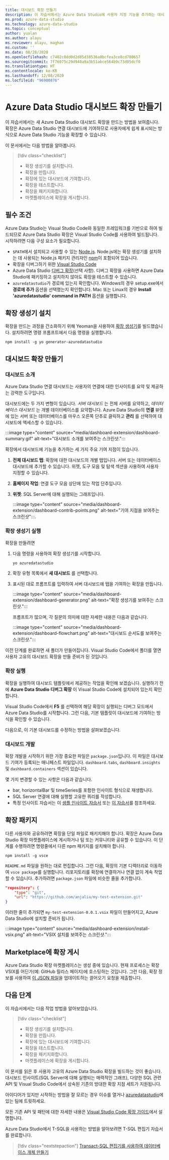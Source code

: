 ```yaml
---
title: 대시보드 확장 만들기
description: 이 자습서에서는 Azure Data Studio에 사용자 지정 기능을 추가하는 대시보드 확장을 만드는 방법을 보여 줍니다.
ms.prod: azure-data-studio
ms.technology: azure-data-studio
ms.topic: conceptual
author: yualan
ms.author: alayu
ms.reviewer: alayu, maghan
ms.custom: ''
ms.date: 08/28/2020
ms.openlocfilehash: c7402c8dd0d2d85d38536a0bcfea3ce8cd780657
ms.sourcegitcommit: 7f76975c29d948a9a3b51abce564b9c73d05dcf0
ms.translationtype: HT
ms.contentlocale: ko-KR
ms.lasthandoff: 12/08/2020
ms.locfileid: "96900876"
---
```

# <a name="create-an-azure-data-studio-dashboard-extension"></a>Azure Data Studio 대시보드 확장 만들기

이 자습서에서는 새 Azure Data Studio 대시보드 확장을 만드는 방법을 보여줍니다. 확장은 Azure Data Studio 연결 대시보드에 기여하므로 사용자에게 쉽게 표시되는 방식으로 Azure Data Studio 기능을 확장할 수 있습니다.

이 문서에서는 다음 방법을 알아봅니다.

> [!div class="checklist"]
> - 확장 생성기를 설치합니다.
> - 확장을 만듭니다.
> - 확장에 있는 대시보드에 기여합니다.
> - 확장을 테스트합니다.
> - 확장을 패키지화합니다.
> - 마켓플레이스에 확장을 게시합니다.

## <a name="prerequisites"></a>필수 조건

Azure Data Studio는 Visual Studio Code와 동일한 프레임워크를 기반으로 하여 빌드되므로 Azure Data Studio 확장은 Visual Studio Code를 사용하여 빌드됩니다. 시작하려면 다음 구성 요소가 필요합니다.

- `$PATH`에서 설치되고 사용할 수 있는 [Node.js](https://nodejs.org). Node.js에는 확장 생성기를 설치하는 데 사용되는 Node.js 패키지 관리자인 [npm](https://www.npmjs.com/)이 포함되어 있습니다.
- 확장을 디버그하기 위한 [Visual Studio Code](https://code.visualstudio.com)
- Azure Data Studio [디버그 확장](https://marketplace.visualstudio.com/items?itemName=ms-mssql.sqlops-debug)(선택 사항). 디버그 확장을 사용하면 Azure Data Studio에 패키징하고 설치하지 않아도 확장을 테스트할 수 있습니다.
- `azuredatastudio`가 경로에 있는지 확인합니다. Windows의 경우 setup.exe에서 **경로에 추가** 옵션을 선택했는지 확인합니다. Mac 또는 Linux의 경우 **Install 'azuredatastudio' command in PATH** 옵션을 실행합니다.

## <a name="install-the-extension-generator"></a>확장 생성기 설치

확장을 만드는 과정을 간소화하기 위해 Yeoman을 사용하여 [확장 생성기](https://code.visualstudio.com/docs/extensions/yocode)를 빌드했습니다. 설치하려면 명령 프롬프트에서 다음 명령을 실행합니다.

```console
npm install -g yo generator-azuredatastudio
```

## <a name="create-your-dashboard-extension"></a>대시보드 확장 만들기

### <a name="introduction-to-the-dashboard"></a>대시보드 소개

Azure Data Studio 연결 대시보드는 사용자의 연결에 대한 인사이트를 요약 및 제공하는 강력한 도구입니다.

대시보드에는 두 가지 변형이 있습니다. *서버 대시보드* 는 전체 서버를 요약하고, *데이터베이스 대시보드* 는 개별 데이터베이스를 요약합니다. Azure Data Studio의 **연결** 뷰렛에 있는 서버 또는 데이터베이스를 마우스 오른쪽 단추로 클릭하고 **관리** 를 선택하여 대시보드에 액세스할 수 있습니다.

:::image type="content" source="media/dashboard-extension/dashboard-summary.gif" alt-text="대시보드 소개를 보여주는 스크린샷.":::

확장에서 대시보드에 기능을 추가하는 세 가지 주요 기여 지점이 있습니다.

1. **전체 대시보드 탭**: 확장에 대한 대시보드의 개별 탭입니다. 서버 또는 데이터베이스 대시보드에 추가할 수 있습니다. 위젯, 도구 모음 및 탐색 섹션을 사용하여 사용자 지정할 수 있습니다.
2. **홈페이지 작업**: 연결 도구 모음 상단에 있는 작업 단추입니다.
3. **위젯**: SQL Server에 대해 실행되는 그래프입니다.

   :::image type="content" source="media/dashboard-extension/dashboard-contrib-points.png" alt-text="기여 지점을 보여주는 스크린샷":::.

### <a name="run-the-extension-generator"></a>확장 생성기 실행

확장을 만들려면

1. 다음 명령을 사용하여 확장 생성기를 시작합니다.

   `yo azuredatastudio`

1. 확장 유형 목록에서 **새 대시보드** 를 선택합니다.

1. 표시된 대로 프롬프트를 입력하여 서버 대시보드에 탭을 기여하는 확장을 만듭니다.

   :::image type="content" source="media/dashboard-extension/dashboard-generator.png" alt-text="확장 생성기를 보여주는 스크린샷.":::

   프롬프트가 많으며, 각 질문의 의미에 대한 자세한 내용은 다음과 같습니다.

   :::image type="content" source="media/dashboard-extension/dashboard-flowchart.png" alt-text="대시보드 순서도를 보여주는 스크린샷.":::

이전 단계를 완료하면 새 폴더가 만들어집니다. Visual Studio Code에서 폴더를 열면 사용자 고유의 대시보드 확장을 만들 준비가 된 것입니다.

### <a name="run-the-extension"></a>확장 실행

확장을 실행하여 대시보드 템플릿에서 제공하는 작업을 확인해 보겠습니다. 실행하기 전에 **Azure Data Studio 디버그 확장** 이 Visual Studio Code에 설치되어 있는지 확인합니다.

Visual Studio Code에서 **F5** 를 선택하여 해당 확장이 실행되는 디버그 모드에서 Azure Data Studio를 시작합니다. 그런 다음, 기본 템플릿이 대시보드에 기여하는 방식을 확인할 수 있습니다.

다음으로, 이 기본 대시보드를 수정하는 방법을 살펴보겠습니다.

### <a name="develop-the-dashboard"></a>대시보드 개발

확장 개발을 시작하기 위한 가장 중요한 파일은 `package.json`입니다. 이 파일은 대시보드 기여가 등록되는 매니페스트 파일입니다. `dashboard.tabs`, `dashboard.insights` 및 `dashboard.containers` 섹션이 있습니다.

몇 가지 변경할 수 있는 사항은 다음과 같습니다.

- bar, horizontalBar 및 timeSeries를 포함한 인사이트 형식으로 재생합니다.
- SQL Server 연결에 대해 실행할 고유한 쿼리를 작성합니다.
- 특정 인사이트 자습서는 이 [샘플 인사이트 자습서](../tutorial-qds-sql-server.md) 또는 [이 자습서](../tutorial-table-space-sql-server.md)를 참조하세요.

## <a name="package-your-extension"></a>확장 패키지

다른 사용자와 공유하려면 확장을 단일 파일로 패키지해야 합니다. 확장은 Azure Data Studio 확장 마켓플레이스에 게시하거나 팀 또는 커뮤니티와 공유할 수 있습니다. 이 단계를 수행하려면 명령줄에서 다른 npm 패키지를 설치해야 합니다.

```console
npm install -g vsce
```

`README.md` 파일을 원하는 대로 편집합니다. 그런 다음, 확장의 기본 디렉터리로 이동하여 `vsce package`를 실행합니다. 리포지토리를 확장에 연결하거나 연결 없이 계속 작업할 수 있습니다. 추가하려면 `package.json` 파일에 비슷한 줄을 추가합니다.

```json
"repository": {
    "type": "git",
    "url": "https://github.com/anjalia/my-test-extension.git"
}
```

이러한 줄이 추가되면 `my-test-extension-0.0.1.vsix` 파일이 만들어지고, Azure Data Studio에 설치할 준비가 됩니다.

:::image type="content" source="media/dashboard-extension/install-vsix.png" alt-text="VSIX 설치를 보여주는 스크린샷.":::

## <a name="publish-your-extension-to-the-marketplace"></a>Marketplace에 확장 게시

Azure Data Studio 확장 마켓플레이스는 생성 중에 있습니다. 현재 프로세스는 확장 VSIX를 어딘가(예: GitHub 릴리스 페이지)에 호스팅하는 것입니다. 그런 다음, 확장 정보를 사용하여 [이 JSON 파일](https://github.com/Microsoft/azuredatastudio/blob/release/extensions/extensionsGallery.json)을 업데이트하는 끌어오기 요청을 제출합니다.

## <a name="next-steps"></a>다음 단계

이 자습서에서는 다음 작업 방법을 알아보았습니다.
> [!div class="checklist"]
> - 확장 생성기를 설치합니다.
> - 확장을 만듭니다.
> - 확장에 있는 대시보드에 기여합니다.
> - 확장을 테스트합니다.
> - 확장을 패키지화합니다.
> - 마켓플레이스에 확장을 게시합니다.

이 문서를 읽은 후 사용자 고유의 Azure Data Studio 확장을 빌드하는 것이 좋습니다. 대시보드 인사이트(SQL Server에 대해 실행되는 매력적인 그래프), 다양한 SQL 관련 API 및 Visual Studio Code에서 상속된 기존의 방대한 확장 지점 세트가 지원됩니다.

아이디어가 있지만 시작하는 방법을 잘 모르는 경우 이슈를 열거나 [azuredatastudio](https://twitter.com/azuredatastudio)에 있는 팀에 트윗하세요.

모든 기존 API 및 패턴에 대한 자세한 내용은 [Visual Studio Code 확장 가이드](https://code.visualstudio.com/docs/extensions/overview)에서 설명합니다.

Azure Data Studio에서 T-SQL을 사용하는 방법을 알아보려면 T-SQL 편집기 자습서를 완료합니다.

> [!div class="nextstepaction"]
> [Transact-SQL 편집기를 사용하여 데이터베이스 개체 만들기](../tutorial-sql-editor.md)
